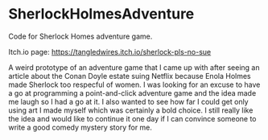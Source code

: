 # SherlockHolmesAdventure
 Code for Sherlock Homes adventure game.

Itch.io page: https://tangledwires.itch.io/sherlock-pls-no-sue

A weird prototype of an adventure game that I came up with after seeing an article about the Conan Doyle estate suing Netflix because Enola Holmes made Sherlock too respecful of women.
I was looking for an excuse to have a go at programming a point-and-click adventure game and the idea made me laugh so I had a go at it. I also wanted to see how far I could get only using art I made myself which was certainly a bold choice.
I still really like the idea and would like to continue it one day if I can convince someone to write a good comedy mystery story for me.
